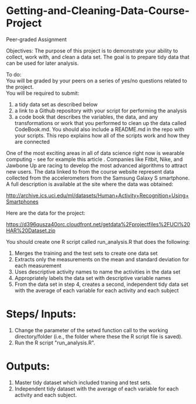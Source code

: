 # Getting-and-Cleaning-Data-Course-Project

Peer-graded Assignment

Objectives: The purpose of this project is to demonstrate your ability to collect, work with, and clean a data set. The goal is to prepare tidy data that can be used for later analysis. 

To do: <br /> 
You will be graded by your peers on a series of yes/no questions related to the project. <br /> 
You will be required to submit: <br /> 
1) a tidy data set as described below <br />
2) a link to a Github repository with your script for performing the analysis <br />
3) a code book that describes the variables, the data, and any transformations or work that you performed 
to clean up the data called CodeBook.md. You should also include a README.md in the repo with your scripts. 
This repo explains how all of the scripts work and how they are connected <br />

One of the most exciting areas in all of data science right now is wearable computing - see for example this article . 
Companies like Fitbit, Nike, and Jawbone Up are racing to develop the most advanced algorithms to attract new users. 
The data linked to from the course website represent data collected from the accelerometers from the Samsung Galaxy S smartphone. 
A full description is available at the site where the data was obtained:

http://archive.ics.uci.edu/ml/datasets/Human+Activity+Recognition+Using+Smartphones

Here are the data for the project:

https://d396qusza40orc.cloudfront.net/getdata%2Fprojectfiles%2FUCI%20HAR%20Dataset.zip

You should create one R script called run_analysis.R that does the following: <br />
1. Merges the training and the test sets to create one data set <br />
2. Extracts only the measurements on the mean and standard deviation for each measurement <br />
3. Uses descriptive activity names to name the activities in the data set <br />
4. Appropriately labels the data set with descriptive variable names <br />
5. From the data set in step 4, creates a second, independent tidy data set with the average of each variable 
for each activity and each subject <br />

# Steps/ Inputs: <br />
1. Change the parameter of the setwd function call to the working directory/folder (i.e., the folder where these the R script file is saved). <br />
2. Run the R script "run_analysis.R". <br />

# Outputs: <br />
1. Master tidy dataset which included traning and test sets. <br />
2. Independent tidy dataset with the average of each variable for each activity and each subject. <br />
